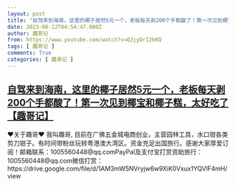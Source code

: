 ```yaml
---
layout: post
title: "自驾来到海南，这里的椰子居然5元一个，老板每天剥200个手都酸了！第一次见到椰宝和椰子糕，太好吃了【趣哥记】"
date: 2023-06-12T04:54:47.000Z
author: 趣哥记
from: https://www.youtube.com/watch?v=QJjyDrI2kKQ
tags: [ 趣哥记 ]
comments: True
categories: [ 趣哥记 ]
---
```

<!--1686545687000-->
[自驾来到海南，这里的椰子居然5元一个，老板每天剥200个手都酸了！第一次见到椰宝和椰子糕，太好吃了【趣哥记】](https://www.youtube.com/watch?v=QJjyDrI2kKQ)
------

<div>
♥关于趣哥♥ 我叫趣哥, 目前在广佛五金城电商创业，主营园林工具，水口钳各类剪刀钳子。有时间带粉丝玩转粤港澳大湾区。资金充足出国旅行。感谢大家厚爱订阅！邮箱联系：1005560448@qq.comPayPaI及支付宝打赏资助旅行：1005560448@qq.com微信打赏：https://drive.google.com/file/d/1AM3mW5NVryjw6w9XiK0Vxux1YQVlF4mH/view
</div>

